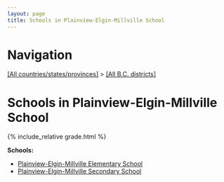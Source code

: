 ```yaml
---
layout: page
title: Schools in Plainview-Elgin-Millville School
---
```

# Navigation

[[All countries/states/provinces]](../..) > [[All B.C. districts]](..)

# Schools in Plainview-Elgin-Millville School

{% include_relative grade.html %}

**Schools:**

- [Plainview-Elgin-Millville Elementary School](Plainview-Elgin-Millville_Elementary_School.md)
- [Plainview-Elgin-Millville Secondary School](Plainview-Elgin-Millville_Secondary_School.md)

